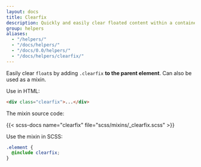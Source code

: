 ```yaml
---
layout: docs
title: Clearfix
description: Quickly and easily clear floated content within a container by adding a clearfix utility.
group: helpers
aliases:
  - "/helpers/"
  - "/docs/helpers/"
  - "/docs/0.0/helpers/"
  - "/docs/helpers/clearfix/"
---
```


Easily clear `float`s by adding `.clearfix` **to the parent element**. Can also be used as a mixin.

Use in HTML:

```html
<div class="clearfix">...</div>
```

The mixin source code:

{{< scss-docs name="clearfix" file="scss/mixins/_clearfix.scss" >}}

Use the mixin in SCSS:

```scss
.element {
  @include clearfix;
}
```

<!-- The following example shows how the clearfix can be used. Without the clearfix the wrapping div would not span around the buttons which would cause a broken layout.

{{< example >}}
<div class="bg-info clearfix">
  <button type="button" class="btn btn-secondary float-start">Example Button floated left</button>
  <button type="button" class="btn btn-secondary float-end">Example Button floated right</button>
</div>
{{< /example >}} -->
